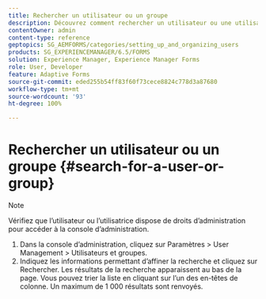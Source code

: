 ```yaml
---
title: Rechercher un utilisateur ou un groupe
description: Découvrez comment rechercher un utilisateur ou une utilisatrice ou un groupe à l’aide des paramètres de gestion des utilisateurs et des utilisatrices dans la console d’administration.
contentOwner: admin
content-type: reference
geptopics: SG_AEMFORMS/categories/setting_up_and_organizing_users
products: SG_EXPERIENCEMANAGER/6.5/FORMS
solution: Experience Manager, Experience Manager Forms
role: User, Developer
feature: Adaptive Forms
source-git-commit: eded255b54ff83f60f73cece8824c778d3a87680
workflow-type: tm+mt
source-wordcount: '93'
ht-degree: 100%

---
```


# Rechercher un utilisateur ou un groupe {#search-for-a-user-or-group}

>[!NOTE]
> 
> Vérifiez que l’utilisateur ou l’utilisatrice dispose de droits d’administration pour accéder à la console d’administration.

1. Dans la console d’administration, cliquez sur Paramètres > User Management > Utilisateurs et groupes.
1. Indiquez les informations permettant d’affiner la recherche et cliquez sur Rechercher. Les résultats de la recherche apparaissent au bas de la page. Vous pouvez trier la liste en cliquant sur l’un des en-têtes de colonne. Un maximum de 1 000 résultats sont renvoyés.
